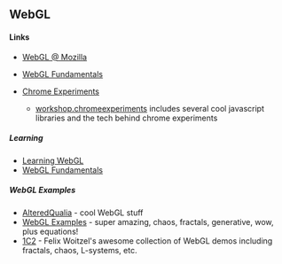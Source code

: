 ## WebGL

#### Links

* [WebGL @ Mozilla](https://developer.mozilla.org/en-US/docs/Web/API/WebGL_API)
* [WebGL Fundamentals](http://www.html5rocks.com/en/tutorials/webgl/webgl_fundamentals/)

* [Chrome Experiments](https://www.chromeexperiments.com/)
    * [workshop.chromeexperiments](http://workshop.chromeexperiments.com/) includes several cool javascript libraries and the tech behind chrome experiments

##### Learning

* [Learning WebGL](http://learningwebgl.com/blog/)
* [WebGL Fundamentals](https://webglfundamentals.org/)

##### WebGL Examples

* [AlteredQualia](http://alteredqualia.com/) - cool WebGL stuff
* [WebGL Examples](http://www.ibiblio.org/e-notes/webgl/webgl.htm) - super amazing, chaos, fractals, generative, wow, plus equations!
* [1C2](http://cake23.de/1c2/) - Felix Woitzel's awesome collection of WebGL demos including fractals, chaos, L-systems, etc.
